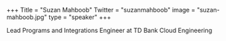 +++
Title = "Suzan Mahboob"
Twitter = "suzanmahboob"
image = "suzan-mahboob.jpg"
type = "speaker"
+++

Lead Programs and Integrations Engineer at TD Bank Cloud Engineering
